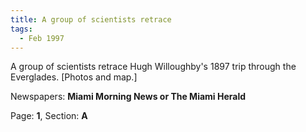```yaml
---  
title: A group of scientists retrace  
tags:  
  - Feb 1997  
---  
```

  
A group of scientists retrace Hugh Willoughby's 1897 trip through the Everglades. [Photos and map.]  
  
Newspapers: **Miami Morning News or The Miami Herald**  
  
Page: **1**, Section: **A** 
